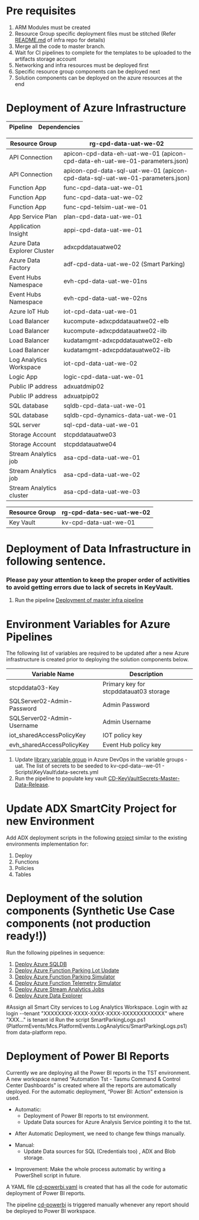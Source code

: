 # Pre requisites
1. ARM Modules must be created
1. Resource Group specific deployment files must be stitched
(Refer [README.md](https://dev.azure.com/TASMUCP/TASMU%20Central%20Platform/_git/infra?path=%2FREADME.md&_a=preview) of infra repo for details)
1. Merge all the code to master branch.
1. Wait for CI pipelines to complete for the templates to be uploaded to the artifacts storage account
1. Networking and infra resources must be deployed first
1. Specific resource group components can be deployed next
1. Solution components can be deployed on the azure resources at the end

# Deployment of Azure Infrastructure

|Pipeline|Dependencies |
|--|--|


|Resource Group|rg-cpd-data-uat-we-02|
|--|--|
|API Connection |apicon-cpd-data-eh-uat-we-01 (apicon-cpd-data-eh-uat-we-01-parameters.json) |
|API Connection  |apicon-cpd-data-sql-uat-we-01 (apicon-cpd-data-sql-uat-we-01-parameters.json)  |
|Function App  |func-cpd-data-uat-we-01  |
|Function App  |func-cpd-data-uat-we-02  |
|Function App  | func-cpd-telsim-uat-we-01 |
|App Service Plan  | plan-cpd-data-uat-we-01 |
|Application Insight  | appi-cpd-data-uat-we-01 |
|Azure Data Explorer Cluster  |adxcpddatauatwe02  |
|Azure Data Factory  |adf-cpd-data-uat-we-02 (Smart Parking) |
|Event Hubs Namespace   |evh-cpd-data-uat-we-01ns  |
|Event Hubs Namespace   |evh-cpd-data-uat-we-02ns  |
|Azure IoT Hub  |iot-cpd-data-uat-we-01  |
|Load Balancer  |kucompute-adxcpddatauatwe02-elb  |
|Load Balancer  |kucompute-adxcpddatauatwe02-ilb  |
|Load Balancer  |kudatamgmt-adxcpddatauatwe02-elb|
|Load Balancer  |kudatamgmt-adxcpddatauatwe02-ilb|
|Log Analytics Workspace  |iot-cpd-data-uat-we-02  |
|Logic App  |logic-cpd-data-uat-we-01  |
|Public IP address  |adxuatdmip02 |
|Public IP address  |adxuatpip02 |
|SQL database  |sqldb-cpd-data-uat-we-01  |
|SQL database  |sqldb-cpd-dynamics-data-uat-we-01  |
|SQL server  |sql-cpd-data-uat-we-01  |
|Storage Account  |stcpddatauatwe03  |
|Storage Account  |stcpddatauatwe04  |
|Stream Analytics job  |asa-cpd-data-uat-we-01  |
|Stream Analytics job  |asa-cpd-data-uat-we-02  |
|Stream Analytics cluster  |asa-cpd-data-uat-we-03  |

|Resource Group|rg-cpd-data-sec-uat-we-02|
|--|--|
|Key Vault |kv-cpd-data-uat-we-01|


# Deployment of Data Infrastructure in following sentence.

### Please pay your attention to keep the proper order of activities to avoid getting errors due to lack of secrets in KeyVault.




1.  Run the pipeline [Deployment of master infra pipeline](https://dev.azure.com/TASMUCP/TASMU%20Central%20Platform/_build?definitionId=1692)

# Environment Variables for Azure Pipelines
The following list of variables are required to be updated after a new Azure infrastructure is created prior to deploying the solution components below.


|Variable Name| Description |
|--|--|
| stcpddata03-Key | Primary key for stcpddatauat03 storage |
| SQLServer02-Admin-Password | Admin Password |
| SQLServer02-Admin-Username | Admin Username |
| iot_sharedAccessPolicyKey | IOT policy key |
| evh_sharedAccessPolicyKey | Event Hub policy key |


1. Update [library variable group](https://dev.azure.com/TASMUCP/TASMU%20Central%20Platform/_library?itemType=VariableGroups) in Azure DevOps in the variable groups - uat.
The list of secrets to be seeded to kv-cpd-data-<env>-we-01 - Scripts\KeyVault\data-secrets.yml
1. Run the pipeline to populate key vault [CD-KeyVaultSecrets-Master-Data-Release](https://dev.azure.com/TASMUCP/TASMU%20Central%20Platform/_build?definitionId=966).

# Update ADX SmartCity Project for new Environment
Add ADX deployment scripts in the following [project](https://dev.azure.com/TASMUCP/TASMU%20Central%20Platform/_git/data-platform?path=%2FSmartParking%2FMcs.Tasmu.SmartParking.ADX) similar to the existing environments implementation for:
1. Deploy
1. Functions
1. Policies 
1. Tables

# Deployment of the solution components (Synthetic Use Case components (not production ready!))
Run the following pipelines in sequence:
1. [Deploy Azure SQLDB](https://dev.azure.com/TASMUCP/TASMU%20Central%20Platform/_build?definitionId=501)
1. [Deploy Azure Function Parking Lot Update](https://dev.azure.com/TASMUCP/TASMU%20Central%20Platform/_build?definitionId=543)
1. [Deploy Azure Function Parking Simulator](https://dev.azure.com/TASMUCP/TASMU%20Central%20Platform/_build?definitionId=544)
1. [Deploy Azure Function Telemetry Simulator](https://dev.azure.com/TASMUCP/TASMU%20Central%20Platform/_build?definitionId=625)
1. [Deploy Azure Stream Analytics Jobs](https://dev.azure.com/TASMUCP/TASMU%20Central%20Platform/_build?definitionId=545)
1. [Deploy Azure Data Explorer](https://dev.azure.com/TASMUCP/TASMU%20Central%20Platform/_build?definitionId=559)

#Assign all Smart City services to Log Analytics Workspace.
Login with az login --tenant "XXXXXXXX-XXXX-XXXX-XXXX-XXXXXXXXXXXX" where "XXX..." is tenant id
Run the script SmartParkingLogs.ps1 (PlatformEvents/Mcs.PlatformEvents.LogAnalytics/SmartParkingLogs.ps1) from data-platform repo.

# Deployment of Power BI Reports
Currently we are deploying all the Power BI reports in the TST environment. A new workspace named “Automation Tst - Tasmu Command & Control Center Dashboards” is created where all the reports are automatically deployed.
For the automatic deployment, “Power BI: Action” extension is used.
* Automatic:
  * Deployment of Power BI reports to tst environment.
  * Update Data sources for Azure Analysis Service pointing it to the tst.
- After Automatic Deployment, we need to change few things manually.
* Manual:
  * Update Data sources for SQL (Credentials too) , ADX and Blob storage.

-	Improvement: Make the whole process automatic by writing a PowerShell script in future.

A YAML file [cd-powerbi.yaml](https://dev.azure.com/TASMUCP/TASMU%20Central%20Platform/_git/data-platform?path=%2Fpipelines%2Fdeploy%2Fcd-powerbi.yml) is created that has all the code for automatic deployment of Power BI reports.

The pipeline [cd-powerbi](https://dev.azure.com/TASMUCP/TASMU%20Central%20Platform/_build?definitionId=735&_a=summary&view=runs) is triggered manually whenever any report should be deployed to Power BI workspace.






